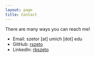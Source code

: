 ```yaml
---
layout: page
title: Contact
---
```


There are many ways you can reach me!

* Email: szetor [at] umich [dot] edu
* GitHub: [rszeto](https://github.com/rszeto)
* LinkedIn: [rbszeto](https://www.linkedin.com/in/rbszeto)